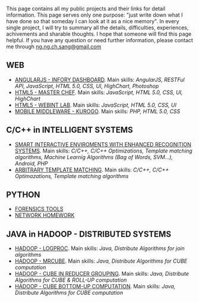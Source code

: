 This page contains all my public projects and their links for detail information. This page serves only one purpose: "just write down what I have done so that someday I can look at it as a nice memory". In every single project, I will try to summary all the details, difficulties, experiences, achivements and sharable thoughts. I hope that someone will find this page helpful. If you have any question or need further information, please contact me through [ng.ng.ch.sang@gmail.com](mailto:ng.ng.ch.sang@gmail.com)

WEB
-----------------
- [ANGULARJS - INFORY DASHBOARD](http://nncsang.github.io/Infory-Dashboard/). Main skills: _AngularJS, RESTFul API, JavaScript, HTML 5.0, CSS, UI, HighChart, Photoshop_
- [HTML5 - MASTER CHEF](http://nncsang.github.io/Web-HTM5-MasterChef/). Main skills: _JavaScript, HTML 5.0, CSS, UI, HighChart_
- [HTML5 - WEBINT LAB](http://nncsang.github.io/Web-HTML5-Lab/). Main skills: _JavaScript, HTML 5.0, CSS, UI_
- [MOBILE MIDDLEWARE - KUROGO](http://nncsang.github.io/Kurogo/). Main skills: _PHP, HTML 5.0, CSS_

C/C++ in INTELLIGENT SYSTEMS 
-----------------
- [SMART INTERACTIVE ENVIROMENTS WITH ENHANCED RECOGNITION SYSTEMS](http://nncsang.github.io/Smart-Interactive-Enviroments-with-Enhanced-Recogniztion-Systems/). Main skills: _C/C++, C/C++ Optimizations, Template matching algorithms, Machine Learnig Algorithms (Bag of Words, SVM...), Android, PHP_
- [ARBITRARY TEMPLATE MATCHING](http://nncsang.github.io/Arbitrary-Template-Matching/). Main skills: _C/C++, C/C++ Optimazations, Template matching algorithms_

PYTHON
-----------------
- [FORENSICS TOOLS](http://nncsang.github.io/Forensics-Tools/)
- [NETWORK HOMEWORK](http://nncsang.github.io/Network-Homework/)

JAVA in HADOOP - DISTRIBUTED SYSTEMS
-----------------
- [HADOOP - LOGPROC](http://nncsang.github.io/Hadoop-LogProc/). Main skills: _Java, Distribute Algorithms for join algorithms_
- [HADOOP - MRCUBE](http://nncsang.github.io/Hadoop-Cube-MRCube/). Main skills: _Java, Distribute Algorithms for CUBE computation_
- [HADOOP - CUBE IN REDUCER GROUPING](http://nncsang.github.io/Hadoop-Cube-In-Reducer-Grouping/). Main skills: _Java, Distribute Algorithms for CUBE & ROLL-UP computation_
- [HADOOP - CUBE BOTTOM-UP COMPUTATION](http://nncsang.github.io/Hadoop-Cube-Bottom-Up-Computation/). Main skills: _Java, Distribute Algorithms for CUBE computation_
